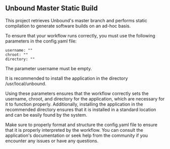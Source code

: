 ## Unbound Master Static Build
This project retrieves Unbound's master branch and performs static compilation to generate software builds on an ad-hoc basis.

To ensure that your workflow runs correctly, you must use the following parameters in the config.yaml file:

```
username: ""
chroot: ""
directory: ""
```
The parameter username must be empty.

It is recommended to install the application in the directory /usr/local/unbound.

Using these parameters ensures that the workflow correctly sets the username, chroot, and directory for the application, which are necessary for it to function properly. Additionally, installing the application in the recommended directory ensures that it is installed in a standard location and can be easily found by the system.

Make sure to properly format and structure the config.yaml file to ensure that it is properly interpreted by the workflow. You can consult the application's documentation or seek help from the community if you encounter any issues or have any questions.
